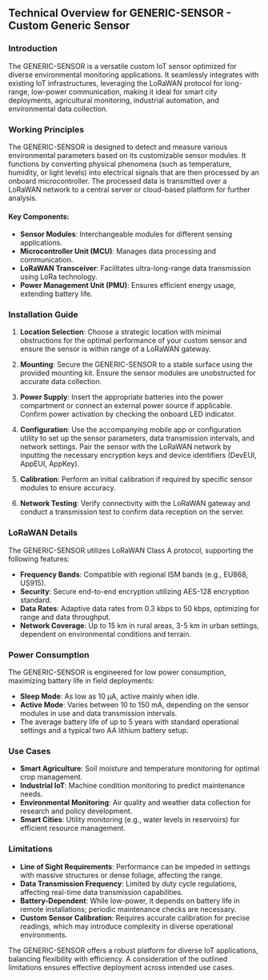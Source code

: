 ## Technical Overview for GENERIC-SENSOR - Custom Generic Sensor

### Introduction
The GENERIC-SENSOR is a versatile custom IoT sensor optimized for diverse environmental monitoring applications. It seamlessly integrates with existing IoT infrastructures, leveraging the LoRaWAN protocol for long-range, low-power communication, making it ideal for smart city deployments, agricultural monitoring, industrial automation, and environmental data collection.

### Working Principles
The GENERIC-SENSOR is designed to detect and measure various environmental parameters based on its customizable sensor modules. It functions by converting physical phenomena (such as temperature, humidity, or light levels) into electrical signals that are then processed by an onboard microcontroller. The processed data is transmitted over a LoRaWAN network to a central server or cloud-based platform for further analysis.

#### Key Components:
- **Sensor Modules**: Interchangeable modules for different sensing applications.
- **Microcontroller Unit (MCU)**: Manages data processing and communication.
- **LoRaWAN Transceiver**: Facilitates ultra-long-range data transmission using LoRa technology.
- **Power Management Unit (PMU)**: Ensures efficient energy usage, extending battery life.

### Installation Guide
1. **Location Selection**: Choose a strategic location with minimal obstructions for the optimal performance of your custom sensor and ensure the sensor is within range of a LoRaWAN gateway.

2. **Mounting**: Secure the GENERIC-SENSOR to a stable surface using the provided mounting kit. Ensure the sensor modules are unobstructed for accurate data collection.

3. **Power Supply**: Insert the appropriate batteries into the power compartment or connect an external power source if applicable. Confirm power activation by checking the onboard LED indicator.

4. **Configuration**: Use the accompanying mobile app or configuration utility to set up the sensor parameters, data transmission intervals, and network settings. Pair the sensor with the LoRaWAN network by inputting the necessary encryption keys and device identifiers (DevEUI, AppEUI, AppKey).

5. **Calibration**: Perform an initial calibration if required by specific sensor modules to ensure accuracy.

6. **Network Testing**: Verify connectivity with the LoRaWAN gateway and conduct a transmission test to confirm data reception on the server.

### LoRaWAN Details
The GENERIC-SENSOR utilizes LoRaWAN Class A protocol, supporting the following features:
- **Frequency Bands**: Compatible with regional ISM bands (e.g., EU868, US915).
- **Security**: Secure end-to-end encryption utilizing AES-128 encryption standard.
- **Data Rates**: Adaptive data rates from 0.3 kbps to 50 kbps, optimizing for range and data throughput.
- **Network Coverage**: Up to 15 km in rural areas, 3-5 km in urban settings, dependent on environmental conditions and terrain.

### Power Consumption
The GENERIC-SENSOR is engineered for low power consumption, maximizing battery life in field deployments:
- **Sleep Mode**: As low as 10 µA, active mainly when idle.
- **Active Mode**: Varies between 10 to 150 mA, depending on the sensor modules in use and data transmission intervals.
- The average battery life of up to 5 years with standard operational settings and a typical two AA lithium battery setup.

### Use Cases
- **Smart Agriculture**: Soil moisture and temperature monitoring for optimal crop management.
- **Industrial IoT**: Machine condition monitoring to predict maintenance needs.
- **Environmental Monitoring**: Air quality and weather data collection for research and policy development.
- **Smart Cities**: Utility monitoring (e.g., water levels in reservoirs) for efficient resource management.

### Limitations
- **Line of Sight Requirements**: Performance can be impeded in settings with massive structures or dense foliage, affecting the range.
- **Data Transmission Frequency**: Limited by duty cycle regulations, affecting real-time data transmission capabilities.
- **Battery-Dependent**: While low-power, it depends on battery life in remote installations; periodic maintenance checks are necessary.
- **Custom Sensor Calibration**: Requires accurate calibration for precise readings, which may introduce complexity in diverse operational environments.

The GENERIC-SENSOR offers a robust platform for diverse IoT applications, balancing flexibility with efficiency. A consideration of the outlined limitations ensures effective deployment across intended use cases.